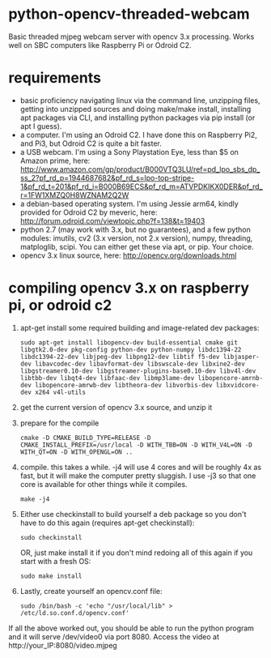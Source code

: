 # python-opencv-threaded-webcam
Basic threaded mjpeg webcam server with opencv 3.x processing. Works well on SBC computers like Raspberry Pi or Odroid C2.

# requirements
- basic proficiency navigating linux via the command line, unzipping files, getting into unzipped sources and doing make/make install, installing apt packages via CLI, and installing python packages via pip install (or apt I guess).
- a computer. I'm using an Odroid C2. I have done this on Raspberry Pi2, and Pi3, but Odroid C2 is quite a bit faster.
- a USB webcam. I'm using a Sony Playstation Eye, less than $5 on Amazon prime, here: http://www.amazon.com/gp/product/B000VTQ3LU/ref=pd_lpo_sbs_dp_ss_2?pf_rd_p=1944687682&pf_rd_s=lpo-top-stripe-1&pf_rd_t=201&pf_rd_i=B000B69ECS&pf_rd_m=ATVPDKIKX0DER&pf_rd_r=1FW1XMZQ0H8WZNAM2Q2W
- a debian-based operating system. I'm using Jessie arm64, kindly provided for Odroid C2 by meveric, here: http://forum.odroid.com/viewtopic.php?f=138&t=19403
- python 2.7 (may work with 3.x, but no guarantees), and a few python modules: imutils, cv2 (3.x version, not 2.x version), numpy, threading, matploglib, scipi. You can either get these via apt, or pip. Your choice.
- opencv 3.x linux source, here: http://opencv.org/downloads.html

# compiling opencv 3.x on raspberry pi, or odroid c2
1. apt-get install some required building and image-related dev packages:
	```
	sudo apt-get install libopencv-dev build-essential cmake git libgtk2.0-dev pkg-config python-dev python-numpy libdc1394-22 libdc1394-22-dev libjpeg-dev libpng12-dev libtif f5-dev libjasper-dev libavcodec-dev libavformat-dev libswscale-dev libxine2-dev libgstreamer0.10-dev libgstreamer-plugins-base0.10-dev libv4l-dev libtbb-dev libqt4-dev libfaac-dev libmp3lame-dev libopencore-amrnb-dev libopencore-amrwb-dev libtheora-dev libvorbis-dev libxvidcore-dev x264 v4l-utils
	```

2. get the current version of opencv 3.x source, and unzip it

3. prepare for the compile
	```
	cmake -D CMAKE_BUILD_TYPE=RELEASE -D CMAKE_INSTALL_PREFIX=/usr/local -D WITH_TBB=ON -D WITH_V4L=ON -D WITH_QT=ON -D WITH_OPENGL=ON ..
	```

4. compile. this takes a while. -j4 will use 4 cores and will be roughly 4x as fast, but it will make the computer pretty sluggish. I use -j3 so that one core is available for other things while it compiles.
	```
	make -j4
	```

5. Either use checkinstall to build yourself a deb package so you don't have to do this again (requires apt-get checkinstall):
	```
	sudo checkinstall
	```

	OR, just make install it if you don't mind redoing all of this again if you start with a fresh OS:

	```
	sudo make install
	```

6. Lastly, create yourself an opencv.conf file:
	```
	sudo /bin/bash -c 'echo "/usr/local/lib" > /etc/ld.so.conf.d/opencv.conf'
	```

If all the above worked out, you should be able to run the python program and it will serve /dev/video0 via port 8080. Access the video at http://your_IP:8080/video.mjpeg
